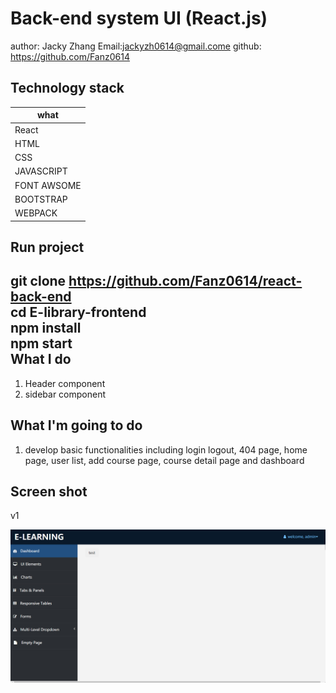 Back-end system UI (React.js)
====
author: Jacky Zhang  Email:jackyzh0614@gmail.come  github: https://github.com/Fanz0614

Technology stack
----------
| what   | 
| ---------- | 
| React    |
| HTML    | 
| CSS     |
| JAVASCRIPT     | 
| FONT AWSOME     | 
| BOOTSTRAP    | 
| WEBPACK    | 


Run project
-----------
git clone https://github.com/Fanz0614/react-back-end <br>
cd E-library-frontend <br>
npm install <br>
npm start <br>
What I do 
---------
1. Header component
2. sidebar component

What I'm going to do 
------------
1. develop basic functionalities including login logout, 404 page, home page, user list, add course page, course detail page and dashboard

Screen shot
-----------

v1

![Alt text](https://raw.githubusercontent.com/Fanz0614/pic/master/e-learning%20v1.PNG)
